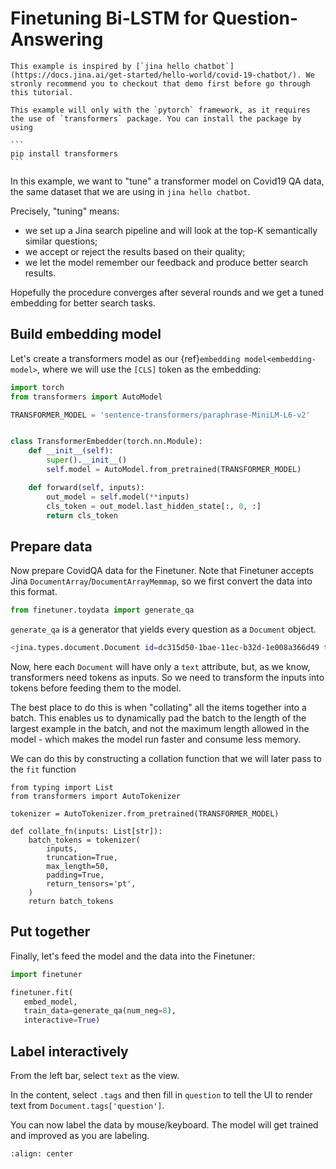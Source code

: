 # Finetuning Bi-LSTM for Question-Answering

```{tip}
This example is inspired by [`jina hello chatbot`](https://docs.jina.ai/get-started/hello-world/covid-19-chatbot/). We stronly recommend you to checkout that demo first before go through this tutorial.
```

````{info}
This example will only with the `pytorch` framework, as it requires the use of `transformers` package. You can install the package by using

```
pip install transformers
```
````

In this example, we want to "tune" a transformer model on Covid19 QA data, the same dataset that we are using in `jina hello chatbot`.

Precisely, "tuning" means: 
- we set up a Jina search pipeline and will look at the top-K semantically similar questions;
- we accept or reject the results based on their quality;
- we let the model remember our feedback and produce better search results.

Hopefully the procedure converges after several rounds and we get a tuned embedding for better search tasks.

## Build embedding model

Let's create a transformers model as our {ref}`embedding model<embedding-model>`, where we will use the `[CLS]` token as the embedding:


```python
import torch
from transformers import AutoModel

TRANSFORMER_MODEL = 'sentence-transformers/paraphrase-MiniLM-L6-v2'


class TransformerEmbedder(torch.nn.Module):
    def __init__(self):
        super().__init__()
        self.model = AutoModel.from_pretrained(TRANSFORMER_MODEL)

    def forward(self, inputs):
        out_model = self.model(**inputs)
        cls_token = out_model.last_hidden_state[:, 0, :]
        return cls_token
```
## Prepare data

Now prepare CovidQA data for the Finetuner. Note that Finetuner accepts Jina `DocumentArray`/`DocumentArrayMemmap`, so we first convert the data into this format.

```python
from finetuner.toydata import generate_qa
```

`generate_qa` is a generator that yields every question as a `Document` object.

```bash
<jina.types.document.Document id=dc315d50-1bae-11ec-b32d-1e008a366d49 tags={'wrong_answer': "If you have been in...', 'answer': 'Your doctor ...'} at 5794172560>
```

Now, here each `Document` will have only a `text` attribute, but, as we know, transformers need tokens as inputs. So we need to transform the inputs into tokens before feeding them to the model.

The best place to do this is when "collating" all the items together into a batch. This enables us to dynamically pad the batch to the length of the largest example in the batch, and not the maximum length allowed in the model - which makes the model run faster and consume less memory.

We can do this by constructing a collation function that we will later pass to the `fit` function

```{python}
from typing import List
from transformers import AutoTokenizer

tokenizer = AutoTokenizer.from_pretrained(TRANSFORMER_MODEL)

def collate_fn(inputs: List[str]):
    batch_tokens = tokenizer(
        inputs,
        truncation=True,
        max_length=50,
        padding=True,
        return_tensors='pt',
    )
    return batch_tokens
```

## Put together

Finally, let's feed the model and the data into the Finetuner:

```python
import finetuner

finetuner.fit(
   embed_model,
   train_data=generate_qa(num_neg=8),
   interactive=True)
```

## Label interactively

From the left bar, select `text` as the view.

In the content, select `.tags` and then fill in `question` to tell the UI to render text from `Document.tags['question']`. 

You can now label the data by mouse/keyboard. The model will get trained and improved as you are labeling.

```{figure} covid-labeler.gif
:align: center
```
